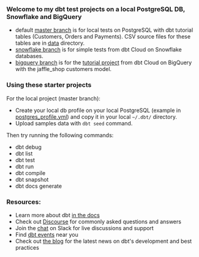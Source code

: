 
### Welcome to my dbt test projects on a local PostgreSQL DB, Snowflake and BigQuery

- default [master branch](https://github.com/victorcouste/dbt-tests/tree/master) is for local tests on PostgreSQL with dbt tutorial tables (Customers, Orders and Payments). CSV source files for these tables are in [data](https://github.com/victorcouste/dbt-tests/tree/master/data) directory.
- [snowflake branch](https://github.com/victorcouste/dbt-tests/tree/snowflake) is for simple tests from dbt Cloud on Snowflake databases.
- [bigquery branch](https://github.com/victorcouste/dbt-tests/tree/bigquery) is for the [tutorial project](https://docs.getdbt.com/tutorial/setting-up) from dbt Cloud on BigQuery with the jaffle_shop customers model.


### Using these starter projects

For the local project (master branch):
- Create your local db profile on your local PostgreSQL (example in [postgres_profile.yml](https://github.com/victorcouste/dbt-tests/tree/master/postgres_profile.yml)) and copy it in your local `~/.dbt/` directory.
- Upload samples data with `dbt seed` command.


Then try running the following commands:
- dbt debug
- dbt list
- dbt test
- dbt run
- dbt compile
- dbt snapshot
- dbt docs generate


### Resources:
- Learn more about dbt [in the docs](https://docs.getdbt.com/docs/introduction)
- Check out [Discourse](https://discourse.getdbt.com/) for commonly asked questions and answers
- Join the [chat](http://slack.getdbt.com/) on Slack for live discussions and support
- Find [dbt events](https://events.getdbt.com) near you
- Check out [the blog](https://blog.getdbt.com/) for the latest news on dbt's development and best practices